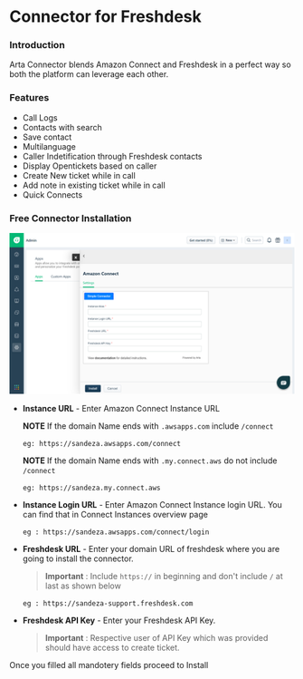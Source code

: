 # Connector for Freshdesk

### Introduction

Arta Connector blends Amazon Connect and Freshdesk in a perfect way so both the platform can leverage each other.

### Features

- Call Logs
- Contacts with search 
- Save contact
- Multilanguage 
- Caller Indetification through Freshdesk contacts
- Display Opentickets based on caller
- Create New ticket while in call
- Add note in existing ticket while in call
- Quick Connects

<!-- | Free Connector        | Paid Connector           |
| ------------- |:-------------:|
| Call Logs      | Call Logs |
| Contacts with search      | Contacts with search      |
| Save contact | Save contact      |
|  | Multilanguage     | -->

### Free Connector Installation

![Free Connector Installation](images/installFreeConnecter.png "Free Connector Installation")

- **Instance URL** - Enter Amazon Connect Instance URL 

   **NOTE**
     If the domain Name ends with `.awsapps.com` include `/connect` 
     ```text
     eg: https://sandeza.awsapps.com/connect
    ```
    **NOTE**
     If the domain Name ends with `.my.connect.aws` do not include `/connect` 
    ```text
    eg: https://sandeza.my.connect.aws
     ```

- **Instance Login URL** - Enter Amazon Connect Instance login URL. You can find that in Connect Instances overview page

    ```text
    eg : https://sandeza.awsapps.com/connect/login
    ```

- **Freshdesk URL** - Enter your domain URL of freshdesk where you are going to install the connector.  
    > **Important** : Include `https://` in beginning and don't include `/` at last as shown below

    ```text
    eg : https://sandeza-support.freshdesk.com
    ```

- **Freshdesk API Key** - Enter your Freshdesk API Key. 
    > **Important** : Respective user of API Key which was provided should have access to create ticket.


Once you filled all mandotery fields proceed to Install

<!-- ### Arta Connector Installation

![Arta Connector Installation](images/installArtaConnecter.png "Arta Connector Installation")

- **Integration Id** - Enter Arta Freshdesk integration id. You find your Freshdesk integration id in arta platform under Freshdesk Integrations

- **Access Key** - Enter Arta Freshdesk access key. You find your Freshdesk access key in arta platform under Freshdesk Integrations -->
